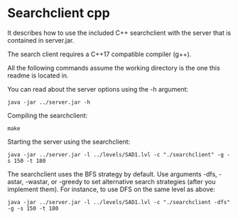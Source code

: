 # Searchclient cpp

It describes how to use the included C++ searchclient with the server that is contained in server.jar.

The search client requires a C++17 compatible compiler (g++).

All the following commands assume the working directory is the one this readme is located in.

You can read about the server options using the -h argument:

```
java -jar ../server.jar -h
```

Compiling the searchclient:
```
make
```

Starting the server using the searchclient:

```
java -jar ../server.jar -l ../levels/SAD1.lvl -c "./searchclient" -g -s 150 -t 180
```

The searchclient uses the BFS strategy by default. Use arguments -dfs, -astar, -wastar, or -greedy to set alternative search strategies (after you implement them). For instance, to use DFS on the same level as above:

```
java -jar ../server.jar -l ../levels/SAD1.lvl -c "./searchclient -dfs" -g -s 150 -t 180
```
